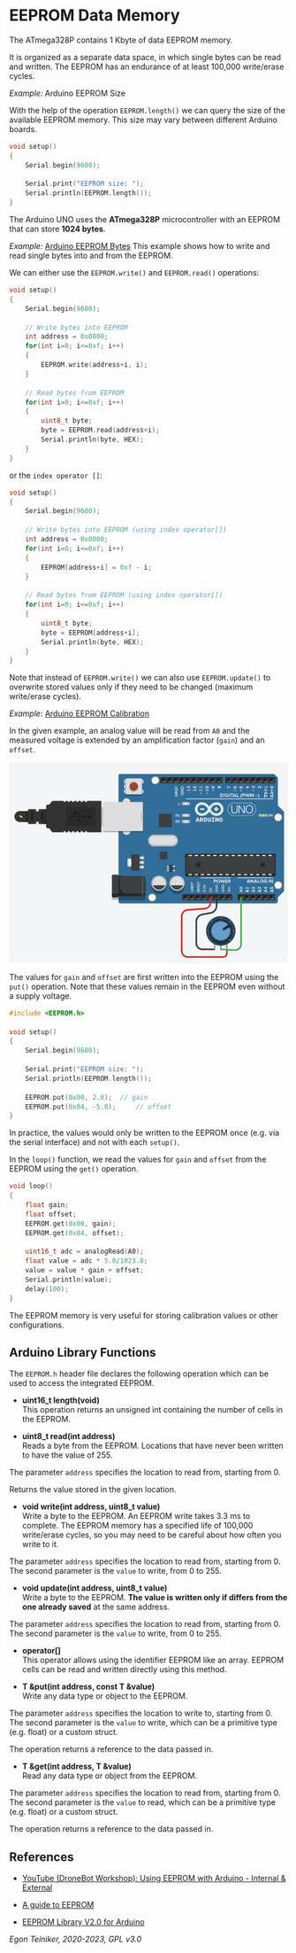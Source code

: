 # EEPROM Data Memory

The ATmega328P contains 1 Kbyte of data EEPROM memory. 

It is organized as a separate data space, in which single bytes can be read and written. 
The EEPROM has an endurance of at least 100,000 write/erase cycles. 

_Example:_ Arduino EEPROM Size 

With the help of the operation `EEPROM.length()` we can query the size of the 
available EEPROM memory. This size may vary between different Arduino boards.

```C
void setup() 
{
    Serial.begin(9600);    
  
    Serial.print("EEPROM size: ");
    Serial.println(EEPROM.length());
}
```

The Arduino UNO uses the **ATmega328P** microcontroller with an EEPROM 
that can store **1024 bytes**.


_Example:_ [Arduino EEPROM Bytes](https://www.tinkercad.com/things/kVW7oh3rndY)
This example shows how to write and read single bytes into and from the EEPROM.

We can either use the `EEPROM.write()` and `EEPROM.read()` operations:
```C
void setup() 
{
    Serial.begin(9600);    

    // Write bytes into EEPROM
    int address = 0x0000;
    for(int i=0; i<=0xf; i++)
    {
        EEPROM.write(address+i, i); 
    }
  
    // Read bytes from EEPROM
    for(int i=0; i<=0xf; i++)
    {
        uint8_t byte;
        byte = EEPROM.read(address+i); 
  	    Serial.println(byte, HEX);
    }
}
```

or the `index operator []`:
```C
void setup() 
{
    Serial.begin(9600);    

    // Write bytes into EEPROM (using index operator[])
    int address = 0x0000;
    for(int i=0; i<=0xf; i++)
    {
        EEPROM[address+i] = 0xf - i; 
    }
  
    // Read bytes from EEPROM (using index operator[])
    for(int i=0; i<=0xf; i++)
    {
        uint8_t byte;
        byte = EEPROM[address+i]; 
  	    Serial.println(byte, HEX);
    }
}
```

Note that instead of `EEPROM.write()` we can also use `EEPROM.update()` 
to overwrite stored values only if they need to be changed (maximum write/erase cycles).


_Example_: [Arduino EEPROM Calibration](https://www.tinkercad.com/things/hYf9OOX57nT)

In the given example, an analog value will be read from `A0` and the measured voltage
is extended by an amplification factor (`gain`) and an `offset`.

![Arduino EEPROM](EEPROM.png)

The values for `gain` and `offset` are first written into the EEPROM using the `put()`
operation.
Note that these values remain in the EEPROM even without a supply voltage.

```C
#include <EEPROM.h>

void setup() 
{
    Serial.begin(9600);    
  
    Serial.print("EEPROM size: ");
    Serial.println(EEPROM.length());
  
    EEPROM.put(0x00, 2.0);	// gain
    EEPROM.put(0x04, -5.0); 	// offset
}
```
In practice, the values would only be written to the EEPROM once (e.g. via the serial interface) 
and not with each `setup()`.

In the `loop()` function, we read the values for `gain` and `offset` from the EEPROM
using the `get()` operation.
```C
void loop() 
{
    float gain; 
    float offset; 
    EEPROM.get(0x00, gain);
    EEPROM.get(0x04, offset);
  
    uint16_t adc = analogRead(A0);
    float value = adc * 5.0/1023.0;
    value = value * gain + offset;	
    Serial.println(value);
    delay(100);                             
}
```

The EEPROM memory is very useful for storing calibration values or other configurations.


## Arduino Library Functions

The `EEPROM.h` header file declares the following operation which can be used to access the 
integrated EEPROM.

* **uint16_t length(void)**\
This operation returns an unsigned int containing the number of cells in the EEPROM.


* **uint8_t read(int address)**\
Reads a byte from the EEPROM. Locations that have never been written to have the value of 255.

The parameter `address` specifies the location to read from, starting from 0.

Returns the value stored in the given location.

* **void write(int address, uint8_t value)**\
Write a byte to the EEPROM.
An EEPROM write takes 3.3 ms to complete. 
The EEPROM memory has a specified life of 100,000 write/erase cycles, so you may need to 
be careful about how often you write to it.

The parameter `address` specifies the location to read from, starting from 0. 
The second parameter is the `value` to write, from 0 to 255.


* **void update(int address, uint8_t value)**\
Write a byte to the EEPROM. **The value is written only if differs from the one already saved** at the same address.

The parameter `address` specifies the location to read from, starting from 0. 
The second parameter is the `value` to write, from 0 to 255.

* **operator[]**\
This operator allows using the identifier EEPROM like an array. 
EEPROM cells can be read and written directly using this method.


* **T &put(int address, const T &value)**\
Write any data type or object to the EEPROM.

The parameter `address` specifies the location to write to, starting from 0. 
The second parameter is the `value` to write, which can be a primitive type (e.g. float) 
or a custom struct.

The operation returns a reference to the data passed in.

* **T &get(int address, T &value)**\
Read any data type or object from the EEPROM.

The parameter `address` specifies the location to read from, starting from 0. 
The second parameter is the `value` to read, which can be a primitive type (e.g. float) 
or a custom struct.

The operation returns a reference to the data passed in.


## References

* [YouTube (DroneBot Workshop): Using EEPROM with Arduino - Internal & External](https://youtu.be/ShqvATqXA7g)

* [A guide to EEPROM](https://docs.arduino.cc/learn/programming/eeprom-guide)

* [EEPROM Library V2.0 for Arduino](https://github.com/arduino/ArduinoCore-avr/tree/master/libraries/EEPROM)

*Egon Teiniker, 2020-2023, GPL v3.0* 
